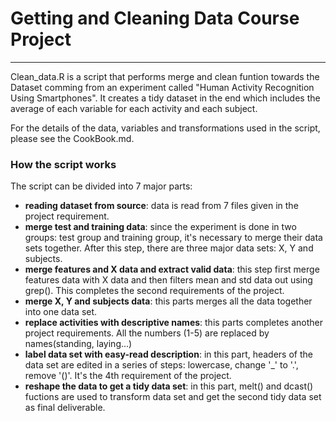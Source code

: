 # Getting and Cleaning Data Course Project #
----------

Clean_data.R is a script that performs merge and clean funtion towards the Dataset comming from an experiment called "Human Activity Recognition Using Smartphones". It creates a tidy dataset in the end which includes the average of each variable for each activity and each subject.

For the details of the data, variables and transformations used in the script, please see the CookBook.md.


### How the script works ###

The script can be divided into 7 major parts:

- **reading dataset from source**: data is read from 7 files given in the project requirement.
- **merge test and training data**: since the experiment is done in two groups: test group and training group, it's necessary to merge their data sets together. After this step, there are three major data sets: X, Y and subjects.
- **merge features and X data and extract valid data**: this step first merge features data with X data and then filters mean and std data out using grep(). This completes the second requirements of the project.
- **merge X, Y and subjects data**: this parts merges all the data together into one data set.
- **replace activities with descriptive names**: this parts completes another project requirements. All the numbers (1-5) are replaced by names(standing, laying...)
- **label data set with easy-read description**: in this part, headers of the data set are edited in a series of steps: lowercase, change '_' to '.', remove '()'. It's the 4th requirement of the project.
- **reshape the data to get a tidy data set**: in this part, melt() and dcast() fuctions are used to transform data set and get the second tidy data set as final deliverable.

